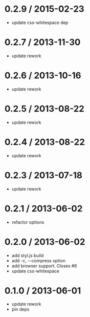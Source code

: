 
0.2.9 / 2015-02-23
==================

  * update css-whitespace dep

0.2.7 / 2013-11-30
==================

 * update rework

0.2.6 / 2013-10-16
==================

 * update rework

0.2.5 / 2013-08-22
==================

 * update rework

0.2.4 / 2013-08-22
==================

 * update rework

0.2.3 / 2013-07-18
==================

 * update rework

0.2.1 / 2013-06-02
==================

 * refactor options

0.2.0 / 2013-06-02
==================

 * add styl.js build
 * add -c, --compress option
 * add browser support. Closes #6
 * update css-whitespace

0.1.0 / 2013-06-01
==================

 * update rework
 * pin deps
